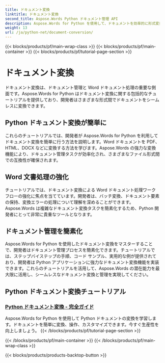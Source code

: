 ```yaml
---
title: ドキュメント変換
linktitle: ドキュメント変換
second_title: Aspose.Words Python ドキュメント管理 API
description: Aspose.Words for Python を使用して、ドキュメントを効率的に形式変換します。Word ドキュメントの処理を効率化し、ドキュメント管理タスクを簡素化します。
weight: 13
url: /ja/python-net/document-conversion/
---
```


{{< blocks/products/pf/main-wrap-class >}}
{{< blocks/products/pf/main-container >}}
{{< blocks/products/pf/tutorial-page-section >}}

# ドキュメント変換


ドキュメント変換は、ドキュメント管理と Word ドキュメント処理の重要な側面です。Aspose.Words for Python はドキュメント変換に関する包括的なチュートリアルを提供しており、開発者はさまざまな形式間でドキュメントをシームレスに変換できます。

## Python ドキュメント変換が簡単に

これらのチュートリアルでは、開発者が Aspose.Words for Python を利用してドキュメント変換を簡単に行う方法を説明します。Word ドキュメントを PDF、HTML、DOCX などに変換する方法を学びます。Aspose.Words の強力な変換機能により、ドキュメント管理タスクが効率化され、さまざまなファイル形式間での互換性が確保されます。

## Word 文書処理の強化

チュートリアルでは、ドキュメント変換による Word ドキュメント処理ワークフローの強化に焦点を当てています。開発者は、バッチ変換、ドキュメント要素の保持、変換エラーの処理について理解を深めることができます。Aspose.Words は複雑なドキュメント変換タスクを簡素化するため、Python 開発者にとって非常に貴重なツールとなります。

## ドキュメント管理を簡素化

Aspose.Words for Python を使用したドキュメント変換をマスターすることで、開発者はドキュメント管理プロセスを簡素化できます。チュートリアルでは、ステップバイステップの手順、コード サンプル、実用的な例が提供されており、開発者は Python アプリケーションに強力なドキュメント変換機能を実装できます。これらのチュートリアルを活用して、Aspose.Words の潜在能力を最大限に活用し、シームレスなドキュメント変換と管理を実現してください。

## Python ドキュメント変換チュートリアル
### [Python ドキュメント変換 - 完全ガイド](./python-document-conversion/)
Aspose.Words for Python を使用して Python ドキュメントの変換を学習します。ドキュメントを簡単に変換、操作、カスタマイズできます。今すぐ生産性を向上しましょう。
{{< /blocks/products/pf/tutorial-page-section >}}

{{< /blocks/products/pf/main-container >}}
{{< /blocks/products/pf/main-wrap-class >}}

{{< blocks/products/products-backtop-button >}}
